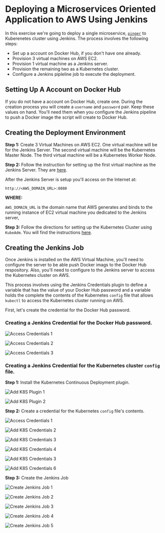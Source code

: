 # Deploying a Microservices Oriented Application to AWS Using Jenkins

In this exercise we're going to deploy a single microservice, [`pinger`](https://github.com/reselbob/pinger) to Kuberenetes cluster using Jenkins. The process involves the following steps:

* Set up a account on Docker Hub, if you don't have one already.
* Provision 3 virtual machines on AWS EC2.
* Provision 1 virtual machine as a Jenkins server.
* Provision the remaining two as a Kubernetes cluster.
* Configure a Jenkins pipleline job to execute the deployment.

## Setting Up A Account on Docker Hub

If you do not have a account on Docker Hub, create one. During the creation process you will create a `username` and `password` pair. Keep these values on hand. You'll need them when you configure the Jenkins pipeline to push a Docker image the script will create to Docker Hub.


## Creating the Deployment Environment

**Step 1:** Create 3 Virtual Machines on AWS EC2. One virtual machine will be for the Jenkins Server. The second virtual machine will be the Kubernetes Master Node. The third virtual machine will be a Kubernetes Worker Node.

**Step 2:** Follow the instruction for setting up the first virtual machine as the Jenkins Server. They are [here](jenkins-provisioning.md).

After the Jenkins Server is setup you'll access on the Internet at:

`http://<AWS_DOMAIN_URL>:8080`

**WHERE:**

`AWS_DOMAIN_URL` is the domain name that AWS generates and binds to the running instance of EC2 virtual machine you dedicated to the Jenkins server,

**Step 3:** Follow the directions for setting up the Kubernetes Cluster using `KubeAdm`. You will find the instructions [here](kubeadm.md).


## Creating the Jenkins Job

Once Jenkins is installed on the AWS Virtual Machine, you'll need to configure the server to be able push Docker imags to the Docker Hub respository. Also, you'll need to configure to the Jenkins server to access the Kubernetes cluster on AWS.

This process involves using the Jenkins Credentials plugin to define a variable that has the value of your Docker Hub password and a variable holds the complete the contents of the Kubernetes `config` file that allows `kubectl` to access the Kubernetes cluster running on AWS.

First, let's create the credential for the Docker Hub password.

### Creating a Jenkins Credential for the Docker Hub password.

![Access Credentials 1](images/add-docker-hub-cred-0a.png)

![Access Credentials 2](images/add-docker-hub-cred-0b.png)

![Access Credentials 3](images/add-docker-hub-cred-0c.png)

### Creating a Jenkins Credential for the Kubernetes cluster `config` file.

**Step 1:** Install the Kubernetes Continuous Deployment plugin.

![Add K8S Plugin 1](images/add_k8s.plugin-01.png)

![Add K8S Plugin 2](images/add_k8s.plugin-02.png)

**Step 2:** Create a credential for the Kubernetes `config` file's contents.

![Access Credentials 1](images/add-docker-hub-cred-0a.png)

![Add K8S Credentials 2](images/add_k8s-credentials-a.png)

![Add K8S Credentials 3](images/add_k8s-credentials-01-b.png)

![Add K8S Credentials 4](images/add_k8s-credentials-02.png)

![Add K8S Credentials 3](images/copy-cred-01.png)

![Add K8S Credentials 6](images/add_k8s-credentials-04.png)


**Step 3:** Create the Jenkins Job


![Create Jenkins Job 1](images/create_job-01.png)

![Create Jenkins Job 2](images/create_job-02.png)

![Create Jenkins Job 3](images/create_job-03.png)

![Create Jenkins Job 4](images/create_job-04.png)

![Create Jenkins Job 5](images/create_job-05.png)